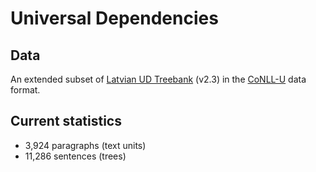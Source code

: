 # Universal Dependencies

## Data

An extended subset of [Latvian UD Treebank](https://github.com/UniversalDependencies/UD_Latvian-LVTB) (v2.3) in the [CoNLL-U](http://universaldependencies.org/format.html) data format.

## Current statistics

* 3,924 paragraphs (text units)
* 11,286 sentences (trees)
